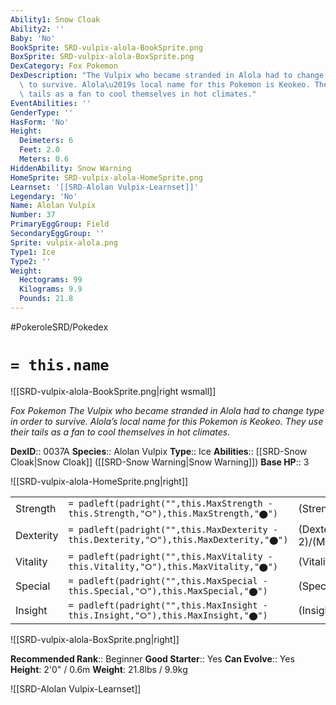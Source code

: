 ```yaml
---
Ability1: Snow Cloak
Ability2: ''
Baby: 'No'
BookSprite: SRD-vulpix-alola-BookSprite.png
BoxSprite: SRD-vulpix-alola-BoxSprite.png
DexCategory: Fox Pokemon
DexDescription: "The Vulpix who became stranded in Alola had to change type in order\
  \ to survive. Alola\u2019s local name for this Pokemon is Keokeo. They use their\
  \ tails as a fan to cool themselves in hot climates."
EventAbilities: ''
GenderType: ''
HasForm: 'No'
Height:
  Deimeters: 6
  Feet: 2.0
  Meters: 0.6
HiddenAbility: Snow Warning
HomeSprite: SRD-vulpix-alola-HomeSprite.png
Learnset: '[[SRD-Alolan Vulpix-Learnset]]'
Legendary: 'No'
Name: Alolan Vulpix
Number: 37
PrimaryEggGroup: Field
SecondaryEggGroup: ''
Sprite: vulpix-alola.png
Type1: Ice
Type2: ''
Weight:
  Hectograms: 99
  Kilograms: 9.9
  Pounds: 21.8
---
```


#PokeroleSRD/Pokedex

# `= this.name`

![[SRD-vulpix-alola-BookSprite.png|right wsmall]]

*Fox Pokemon*
*The Vulpix who became stranded in Alola had to change type in order to survive. Alola’s local name for this Pokemon is Keokeo. They use their tails as a fan to cool themselves in hot climates.*

**DexID**:: 0037A
**Species**:: Alolan Vulpix
**Type**:: Ice
**Abilities**:: [[SRD-Snow Cloak|Snow Cloak]] ([[SRD-Snow Warning|Snow Warning]])
**Base HP**:: 3

![[SRD-vulpix-alola-HomeSprite.png|right]]

|           |                                                                                        |                                          |
| --------- | -------------------------------------------------------------------------------------- | ---------------------------------------- |
| Strength  | `= padleft(padright("",this.MaxStrength - this.Strength,"⭘"),this.MaxStrength,"⬤")`    | (Strength::1)/(MaxStrength::3)   |
| Dexterity | `= padleft(padright("",this.MaxDexterity - this.Dexterity,"⭘"),this.MaxDexterity,"⬤")` | (Dexterity:: 2)/(MaxDexterity::4) |
| Vitality  | `= padleft(padright("",this.MaxVitality - this.Vitality,"⭘"),this.MaxVitality,"⬤")`    | (Vitality::1)/(MaxVitality::3)   |
| Special   | `= padleft(padright("",this.MaxSpecial - this.Special,"⭘"),this.MaxSpecial,"⬤")`       | (Special::2)/(MaxSpecial::4)     |
| Insight   | `= padleft(padright("",this.MaxInsight - this.Insight,"⭘"),this.MaxInsight,"⬤")`       | (Insight::2)/(MaxInsight::4)     |

![[SRD-vulpix-alola-BoxSprite.png|right]]

**Recommended Rank**:: Beginner
**Good Starter**:: Yes
**Can Evolve**:: Yes
**Height**: 2'0" / 0.6m
**Weight**: 21.8lbs / 9.9kg

![[SRD-Alolan Vulpix-Learnset]]